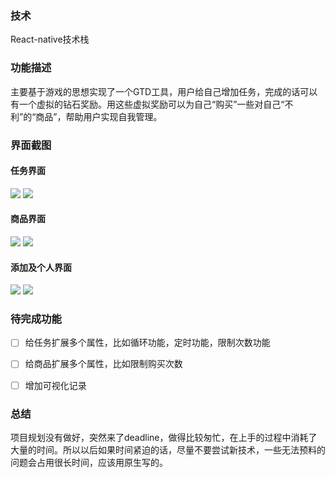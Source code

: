### 技术
React-native技术栈
### 功能描述
主要基于游戏的思想实现了一个GTD工具，用户给自己增加任务，完成的话可以有一个虚拟的钻石奖励。用这些虚拟奖励可以为自己“购买”一些对自己“不利”的“商品”，帮助用户实现自我管理。
### 界面截图
#### 任务界面
![](./task/imgs/task.png)
![](./task/imgs/taskc.png)
#### 商品界面
![](./task/imgs/store.png)
![](./task/imgs/storec.png)
#### 添加及个人界面
![](./task/imgs/add.png)
![](./task/imgs/diamonds.png)
### 待完成功能
- [ ] 给任务扩展多个属性，比如循环功能，定时功能，限制次数功能
- [ ] 给商品扩展多个属性，比如限制购买次数
- [ ] 增加可视化记录


### 总结
项目规划没有做好，突然来了deadline，做得比较匆忙，在上手的过程中消耗了大量的时间。所以以后如果时间紧迫的话，尽量不要尝试新技术，一些无法预料的问题会占用很长时间，应该用原生写的。